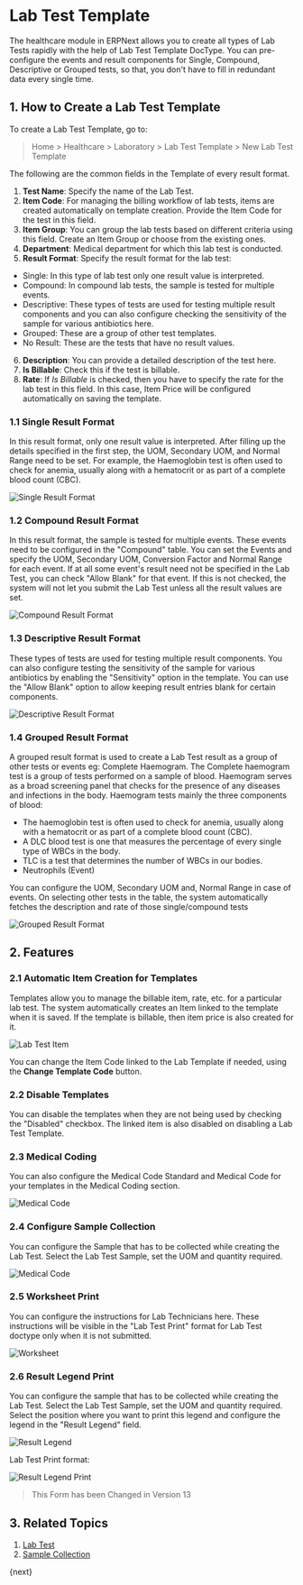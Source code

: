 <!-- add-breadcrumbs -->
# Lab Test Template

The healthcare module in ERPNext allows you to create all types of Lab Tests rapidly with the help of Lab Test Template DocType. You can pre-configure the events and result components for Single, Compound, Descriptive or Grouped tests, so that, you don't have to fill in redundant data every single time.

## 1. How to Create a Lab Test Template

To create a Lab Test Template, go to:

> Home > Healthcare > Laboratory > Lab Test Template > New Lab Test Template

The following are the common fields in the Template of every result format.

1. **Test Name**: Specify the name of the Lab Test.
2. **Item Code**: For managing the billing workflow of lab tests, items are created automatically on template creation. Provide the Item Code for the test in this field.
3. **Item Group**: You can group the lab tests based on different criteria using this field. Create an Item Group or choose from the existing ones.
4. **Department**: Medical department for which this lab test is conducted.
5. **Result Format**: Specify the result format for the lab test:
- Single: In this type of lab test only one result value is interpreted.
- Compound: In compound lab tests, the sample is tested for multiple events.
- Descriptive: These types of tests are used for testing multiple result components and you can also configure checking the sensitivity of the sample for various antibiotics here.
- Grouped: These are a group of other test templates.
- No Result: These are the tests that have no result values.
6. **Description**: You can provide a detailed description of the test here.
7. **Is Billable**: Check this if the test is billable.
8. **Rate**: If _Is Billable_ is checked, then you have to specify the rate for the lab test in this field. In this case, Item Price will be configured automatically on saving the template.

### 1.1 Single Result Format

In this result format, only one result value is interpreted. After filling up the details specified in the first step, the UOM, Secondary UOM, and Normal Range need to be set. For example, the Haemoglobin test is often used to check for anemia, usually along with a hematocrit or as part of a complete blood count (CBC).

![Single Result Format](/docs/assets/img/healthcare/single-result.png)

### 1.2 Compound Result Format

In this result format, the sample is tested for multiple events. These events need to be configured in the "Compound" table. You can set the Events and specify the UOM, Secondary UOM, Conversion Factor and Normal Range for each event. If at all some event's result need not be specified in the Lab Test, you can check "Allow Blank" for that event. If this is not checked, the system will not let you submit the Lab Test unless all the result values are set.

![Compound Result Format](/docs/assets/img/healthcare/compound-result.png)

### 1.3 Descriptive Result Format

These types of tests are used for testing multiple result components. You can also configure testing the sensitivity of the sample for various antibiotics by enabling the "Sensitivity" option in the template. You can use the "Allow Blank" option to allow keeping result entries blank for certain components.

![Descriptive Result Format](/docs/assets/img/healthcare/descriptive-result.png)

### 1.4 Grouped Result Format

A grouped result format is used to create a Lab Test result as a group of other tests or events eg: Complete Haemogram. The Complete haemogram test is a group of tests performed on a sample of blood. Haemogram serves as a broad screening panel that checks for the presence of any diseases and infections in the body. Haemogram tests mainly the three components of blood:
- The haemoglobin test is often used to check for anemia, usually along with a hematocrit or as part of a complete blood count (CBC).
- A DLC blood test is one that measures the percentage of every single type of WBCs in the body.
- TLC is a test that determines the number of WBCs in our bodies.
- Neutrophils (Event)

You can configure the UOM, Secondary UOM and, Normal Range in case of events. On selecting other tests in the table, the system automatically fetches the description and rate of those single/compound tests

![Grouped Result Format](/docs/assets/img/healthcare/grouped-result.png)

## 2. Features

### 2.1 Automatic Item Creation for Templates

Templates allow you to manage the billable item, rate, etc. for a particular lab test. The system automatically creates an Item linked to the template when it is saved. If the template is billable, then item price is also created for it.

![Lab Test Item](/docs/assets/img/healthcare/lab-test-item.png)

You can change the Item Code linked to the Lab Template if needed, using the **Change Template Code** button.

### 2.2 Disable Templates

You can disable the templates when they are not being used by checking the "Disabled" checkbox. The linked item is also disabled on disabling a Lab Test Template.

### 2.3 Medical Coding

You can also configure the Medical Code Standard and Medical Code for your templates in the Medical Coding section.

![Medical Code](/docs/assets/img/healthcare/lab-test-medical-code.png)

### 2.4 Configure Sample Collection

You can configure the Sample that has to be collected while creating the Lab Test. Select the Lab Test Sample, set the UOM and quantity required.

![Medical Code](/docs/assets/img/healthcare/lab-test-template-sample.png)

### 2.5 Worksheet Print

You can configure the instructions for Lab Technicians here. These instructions will be visible in the "Lab Test Print" format for Lab Test doctype only when it is not submitted.

![Worksheet](/docs/assets/img/healthcare/worksheet.png)

### 2.6 Result Legend Print

You can configure the sample that has to be collected while creating the Lab Test. Select the Lab Test Sample, set the UOM and quantity required. Select the position where you want to print this legend and configure the legend in the "Result Legend" field.

![Result Legend](/docs/assets/img/healthcare/result-legend.png)

Lab Test Print format:

![Result Legend Print](/docs/assets/img/healthcare/result-legend-print.png)

> This Form has been Changed in Version 13

## 3. Related Topics

1. [Lab Test](/docs/user/manual/en/healthcare/lab_test)
1. [Sample Collection](/docs/user/manual/en/healthcare/sample_collection)

{next}
